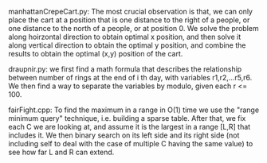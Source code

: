 manhattanCrepeCart.py: The most crucial observation is that, we can only place the cart at a position that is one distance to the right of a people, or one distance to the north of a people, or at position 0. We solve the problem along hoirzontal direction to obtain optimal x position, and then solve it along vertical direction to obtain the optimal y position, and combine the results to obtain the optimal (x,y) position of the cart. 

draupnir.py: we first find a math formula that describes the relationship between number of rings at the end of i th day, with variables r1,r2,...r5,r6. We then find a way to separate the variables by modulo, given each r <= 100. 

fairFight.cpp: To find the maximum in a range in O(1) time we use the "range minimum query" technique, i.e. building a sparse table. After that, we fix each C we are looking at, and assume it is the largest in a range \[L,R] that includes it. We then binary search on its left side and its right side (not including self to deal with the case of multiple C having the same value) to see how far L and R can extend.
